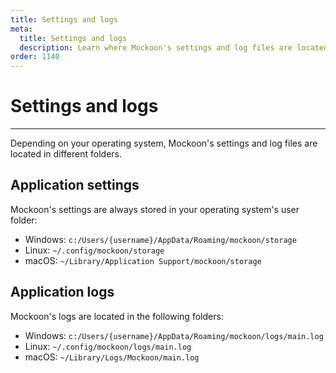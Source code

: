 ```yaml
---
title: Settings and logs
meta:
  title: Settings and logs
  description: Learn where Mockoon's settings and log files are located for each operating system
order: 1140
---
```


# Settings and logs

---

Depending on your operating system, Mockoon's settings and log files are located in different folders.

## Application settings

Mockoon's settings are always stored in your operating system's user folder:

- Windows: `c:/Users/{username}/AppData/Roaming/mockoon/storage`
- Linux: `~/.config/mockoon/storage`
- macOS: `~/Library/Application Support/mockoon/storage`

## Application logs

Mockoon's logs are located in the following folders:

- Windows: `c:/Users/{username}/AppData/Roaming/mockoon/logs/main.log`
- Linux: `~/.config/mockoon/logs/main.log`
- macOS: `~/Library/Logs/Mockoon/main.log`
